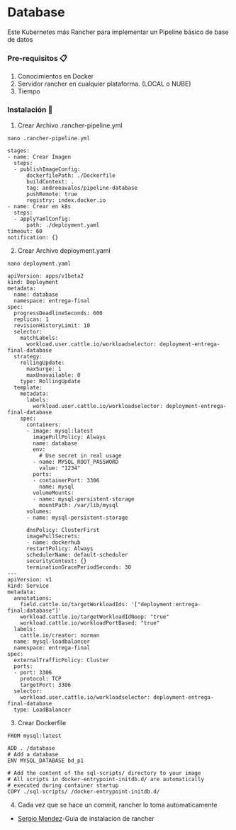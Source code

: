 # Database
Este Kubernetes más Rancher para implementar un Pipeline básico de base de datos

### Pre-requisitos 📋
1. Conocimientos en Docker
2. Servidor rancher en cualquier plataforma. (LOCAL o NUBE)
3. Tiempo

### Instalación 🔧
1. Crear Archivo .rancher-pipeline.yml 
```
nano .rancher-pipeline.yml
```
```
stages:
- name: Crear Imagen
  steps:
  - publishImageConfig:
      dockerfilePath: ./Dockerfile
      buildContext: .
      tag: andreeavalos/pipeline-database
      pushRemote: true
      registry: index.docker.io
- name: Crear en k8s
  steps:
  - applyYamlConfig:
      path: ./deployment.yaml
timeout: 60
notification: {}

```
2. Crear Archivo deployment.yaml
```
nano deployment.yaml
```
```
apiVersion: apps/v1beta2
kind: Deployment
metadata:
  name: database
  namespace: entrega-final
spec:
  progressDeadlineSeconds: 600
  replicas: 1
  revisionHistoryLimit: 10
  selector:
    matchLabels:
      workload.user.cattle.io/workloadselector: deployment-entrega-final-database
  strategy:
    rollingUpdate:
      maxSurge: 1
      maxUnavailable: 0
    type: RollingUpdate
  template:
    metadata:
      labels:
        workload.user.cattle.io/workloadselector: deployment-entrega-final-database
    spec:
      containers:
      - image: mysql:latest
        imagePullPolicy: Always
        name: database
        env:
          # Use secret in real usage
        - name: MYSQL_ROOT_PASSWORD
          value: "1234"
        ports:
        - containerPort: 3306
          name: mysql
        volumeMounts:
        - name: mysql-persistent-storage
          mountPath: /var/lib/mysql
      volumes:
      - name: mysql-persistent-storage

      dnsPolicy: ClusterFirst
      imagePullSecrets:
      - name: dockerhub
      restartPolicy: Always
      schedulerName: default-scheduler
      securityContext: {}
      terminationGracePeriodSeconds: 30
---      
apiVersion: v1
kind: Service
metadata:
  annotations:
    field.cattle.io/targetWorkloadIds: '["deployment:entrega-final:database"]'
    workload.cattle.io/targetWorkloadIdNoop: "true"
    workload.cattle.io/workloadPortBased: "true"
  labels:
    cattle.io/creator: norman
  name: mysql-loadbalancer
  namespace: entrega-final
spec:
  externalTrafficPolicy: Cluster
  ports:
  - port: 3306
    protocol: TCP
    targetPort: 3306
  selector:
    workload.user.cattle.io/workloadselector: deployment-entrega-final-database
  type: LoadBalancer
```
3. Crear Dockerfile
```
FROM mysql:latest

ADD . /database
# Add a database
ENV MYSQL_DATABASE bd_p1

# Add the content of the sql-scripts/ directory to your image
# All scripts in docker-entrypoint-initdb.d/ are automatically
# executed during container startup
COPY ./sql-scripts/ /docker-entrypoint-initdb.d/
```
4. Cada vez que se hace un commit, rancher lo toma automaticamente

* [Sergio Mendez](https://www.youtube.com/watch?v=k4y776PqTwI)-Guia de instalacion de rancher